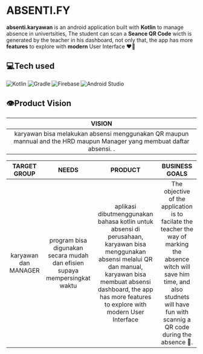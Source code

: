 # ABSENTI.FY
<b>absenti.karyawan</b> is an android application built with <b>Kotlin</b> to manage absence in univertsities, The student can scan a <b>Seance QR Code</b> wicth is generated by the teacher in his dashboard, not only that, the app has more <b>features</b> to explore with <b>modern</b> User Interface ❤️‍🔥
## 💻Tech used
![Kotlin](https://img.shields.io/badge/kotlin-%237F52FF.svg?style=for-the-badge&logo=kotlin&logoColor=white)
![Gradle](https://img.shields.io/badge/Gradle-02303A.svg?style=for-the-badge&logo=Gradle&logoColor=white)
![Firebase](https://img.shields.io/badge/Firebase-039BE5?style=for-the-badge&logo=Firebase&logoColor=white)
![Android Studio](https://img.shields.io/badge/Android%20Studio-3DDC84.svg?style=for-the-badge&logo=android-studio&logoColor=white)

## 👁️Product Vision

|                                                                                                                     VISION                                                                                                                      |
|:-----------------------------------------------------------------------------------------------------------------------------------------------------------------------------------------------------------------------------------------------:|  
karyawan bisa melakukan absensi menggunakan QR maupun mannual and the HRD maupun Manager yang membuat daftar absensi.                                                                                                                     . |

|     TARGET GROUP     |                                   NEEDS                                    |                                                                                                                PRODUCT                                                                                                                 |            BUSINESS GOALS             |
|:--------------------:|:--------------------------------------------------------------------------:|:--------------------------------------------------------------------------------------------------------------------------------------------------------------------------------------------------------------------------------------:|:-------------------------------------:|
| karyawan dan MANAGER | program bisa digunakan secara mudah dan efisien supaya mempersingkat waktu | aplikasi dibutmenggunakan bahasa kotlin untuk absensi di perusahaan, karyawan bisa menggunakan absensi melalui QR dan manual, karyawan bisa membuat absensi dashboard, the app has more features to explore with modern User Interface |The objective of the application is to facilate the teacher the way of marking the absence witch will save him time, and also studnets will have fun with scannig a QR code during the absence 🙂.

